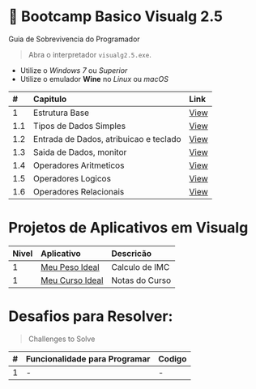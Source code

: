 #  :card_index: Bootcamp Basico Visualg 2.5 
Guia de Sobrevivencia do Programador
> Abra o interpretador `visualg2.5.exe`. 
* Utilize o _Windows 7_ ou _Superior_
* Utilize o emulador **Wine** no _Linux_ ou _macOS_

| # | Capitulo | Link |
|:---|:---|:---|
| 1   | Estrutura Base | [View](1.0.md) |
| 1.1 | Tipos de Dados Simples | [View](1.1.md) |
| 1.2 | Entrada de Dados, atribuicao e teclado| [View](1.2.md) |
| 1.3 | Saida de Dados, monitor  | [View](1.3.md) |
| 1.4 | Operadores Aritmeticos | [View](1.4.md) |
| 1.5 | Operadores Logicos | [View](1.5.md) |
| 1.6 | Operadores Relacionais| [View](1.6.md) |

# Projetos de Aplicativos em Visualg
 
| Nivel | Aplicativo | Descricão | 
| :---|:---|:---|
|  1  | [Meu Peso Ideal](#)| Calculo de IMC |
|  1  | [Meu Curso Ideal](#)| Notas do Curso |

# Desafios para Resolver:
> Challenges to Solve

|#|Funcionalidade para Programar | Codigo |
| :---|:---| :---|
|  1  | - | - |

